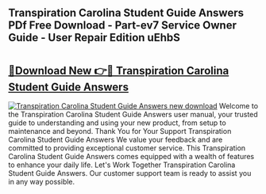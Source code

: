 ## Transpiration Carolina Student Guide Answers PDf Free Download - Part-ev7 Service Owner Guide - User Repair Edition uEhbS

# <h2><a href="http://bc84245.oget.top/?id=Transpiration+Carolina+Student+Guide+Answers">🔗Download New 👉🔴 Transpiration Carolina Student Guide Answers</a></h2>

[![Transpiration Carolina Student Guide Answers new download](https://i.imgur.com/5g1atiW.png)](http://bc84245.oget.top/?id=Transpiration+Carolina+Student+Guide+Answers)
Welcome to the Transpiration Carolina Student Guide Answers user manual, your trusted guide to understanding and using your new product, from setup to maintenance and beyond. Thank You for Your Support Transpiration Carolina Student Guide Answers We value your feedback and are committed to providing exceptional customer service. This Transpiration Carolina Student Guide Answers comes equipped with a wealth of features to enhance your daily life. Let's Work Together Transpiration Carolina Student Guide Answers. Our customer support team is ready to assist you in any way possible.

